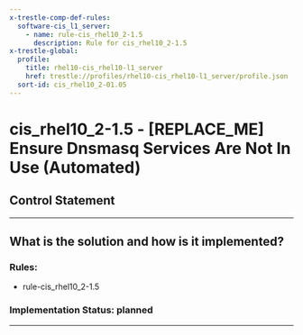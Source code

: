 ```yaml
---
x-trestle-comp-def-rules:
  software-cis_l1_server:
    - name: rule-cis_rhel10_2-1.5
      description: Rule for cis_rhel10_2-1.5
x-trestle-global:
  profile:
    title: rhel10-cis_rhel10-l1_server
    href: trestle://profiles/rhel10-cis_rhel10-l1_server/profile.json
  sort-id: cis_rhel10_2-01.05
---
```


# cis_rhel10_2-1.5 - \[REPLACE_ME\] Ensure Dnsmasq Services Are Not In Use (Automated)

## Control Statement

______________________________________________________________________

## What is the solution and how is it implemented?

<!-- For implementation status enter one of: implemented, partial, planned, alternative, not-applicable -->

<!-- Note that the list of rules under ### Rules: is read-only and changes will not be captured after assembly to JSON -->

<!-- Add control implementation description here for control: cis_rhel10_2-1.5 -->

### Rules:

  - rule-cis_rhel10_2-1.5

### Implementation Status: planned

______________________________________________________________________
